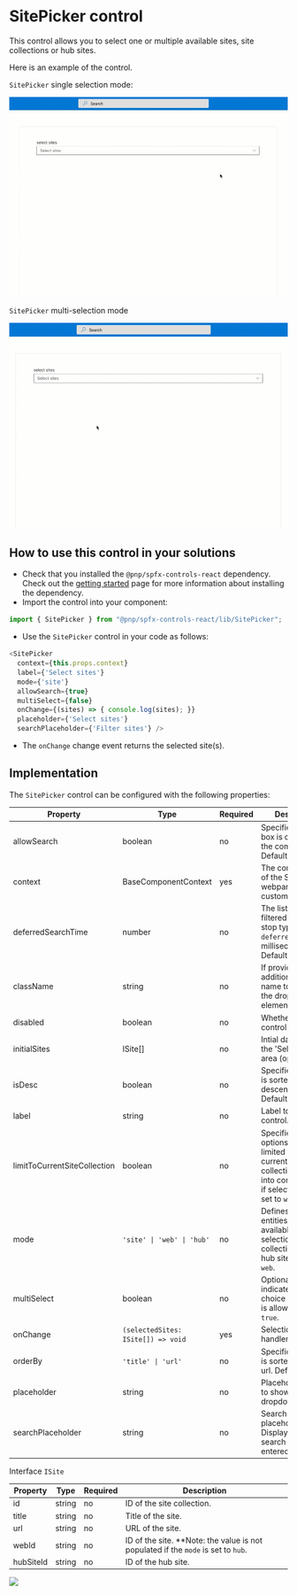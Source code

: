 # SitePicker control

This control allows you to select one or multiple available sites, site collections or hub sites.

Here is an example of the control.

`SitePicker` single selection mode:

![SitePicker Single Select](../assets/site-picker-single-select.gif)

`SitePicker` multi-selection mode

![SitePicker Multi Select](../assets/site-picker-multi-select.gif)

## How to use this control in your solutions

- Check that you installed the `@pnp/spfx-controls-react` dependency. Check out the [getting started](../../#getting-started) page for more information about installing the dependency.
- Import the control into your component:

```TypeScript
import { SitePicker } from "@pnp/spfx-controls-react/lib/SitePicker";
```

- Use the `SitePicker` control in your code as follows:

```TypeScript
<SitePicker
  context={this.props.context}
  label={'Select sites'}
  mode={'site'}
  allowSearch={true}
  multiSelect={false}
  onChange={(sites) => { console.log(sites); }}
  placeholder={'Select sites'}
  searchPlaceholder={'Filter sites'} />
```

- The `onChange` change event returns the selected site(s).

## Implementation

The `SitePicker` control can be configured with the following properties:

| Property | Type | Required | Description |
| ---- | ---- | ---- | ---- |
| allowSearch | boolean | no | Specifies if search box is displayed for the component. Default: `true`. |
| context | BaseComponentContext | yes | The context object of the SPFx loaded webpart or customizer. |
| deferredSearchTime | number | no | The list will be filtered after users stop typing for `deferredSearchTime` milliseconds. Default: 200. |
| className | string | no | If provided, additional class name to provide on the dropdown element. |
| disabled | boolean | no | Whether or not the control is disabled. |
| initialSites | ISite[] | no | Intial data to load in the 'Selected sites' area (optional). |
| isDesc | boolean | no | Specifies if the list is sorted in descending order. Default: `false`. |
| label | string | no | Label to use for the control. |
| limitToCurrentSiteCollection | boolean | no | Specifies if the options should be limited by the current site collections. Taken into consideration if selectionMode is set to `web`. |
| mode | `'site' \| 'web' \| 'hub'` | no | Defines what entities are available for selection: site collections, sites, hub sites. Default: `web`. |
| multiSelect | boolean | no | Optional mode indicates if multi-choice selections is allowed. Default: `true`. |
| onChange | `(selectedSites: ISite[]) => void` | yes | Selection change handler. | 
| orderBy | `'title' \| 'url'` | no | Specifices if the list is sorted by title or url. Default: `title`. |
| placeholder | string | no | Placeholder label to show in the dropdown. |
| searchPlaceholder | string | no | Search input placeholder text. Displayed until search text is entered. |

Interface `ISite`

| Property | Type | Required | Description |
| ---- | ---- | ---- | ---- |
| id | string | no | ID of the site collection. |
| title | string | no | Title of the site. |
| url | string | no | URL of the site. |
| webId | string | no | ID of the site. **Note: the value is not populated if the `mode` is set to `hub`. |
| hubSiteId | string | no | ID of the hub site. |

![](https://telemetry.sharepointpnp.com/sp-dev-fx-controls-react/wiki/controls/SitePicker)
